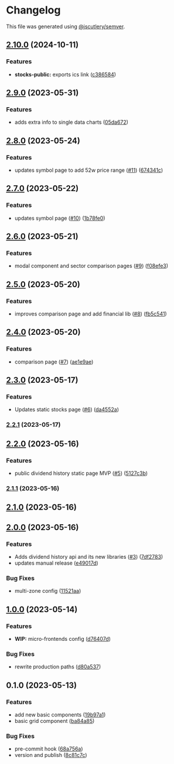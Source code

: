 # Changelog

This file was generated using [@jscutlery/semver](https://github.com/jscutlery/semver).

## [2.10.0](https://github.com/clayton-duarte/amalg/compare/stocks-public-2.9.0...stocks-public-2.10.0) (2024-10-11)


### Features

* **stocks-public:** exports ics link ([c386584](https://github.com/clayton-duarte/amalg/commit/c3865843197404f7683568b637947695e5820ed9))

## [2.9.0](https://github.com/clayton-duarte/amalg/compare/stocks-public-2.8.0...stocks-public-2.9.0) (2023-05-31)


### Features

* adds extra info to single data charts ([05da672](https://github.com/clayton-duarte/amalg/commit/05da6720a7878d0d7e0db127c25e8059482f035a))

## [2.8.0](https://github.com/clayton-duarte/amalg/compare/stocks-public-2.7.0...stocks-public-2.8.0) (2023-05-24)


### Features

* updates symbol page to add 52w price range ([#11](https://github.com/clayton-duarte/amalg/issues/11)) ([674341c](https://github.com/clayton-duarte/amalg/commit/674341cbc22c7945174e87f257325dfe9d7c834a))

## [2.7.0](https://github.com/clayton-duarte/amalg/compare/stocks-public-2.6.0...stocks-public-2.7.0) (2023-05-22)


### Features

* updates symbol page ([#10](https://github.com/clayton-duarte/amalg/issues/10)) ([1b78fe0](https://github.com/clayton-duarte/amalg/commit/1b78fe02bffc892da48a7f331f2de78ce9f88da0))

## [2.6.0](https://github.com/clayton-duarte/amalg/compare/stocks-public-2.5.0...stocks-public-2.6.0) (2023-05-21)


### Features

* modal component and sector comparison pages ([#9](https://github.com/clayton-duarte/amalg/issues/9)) ([f08efe3](https://github.com/clayton-duarte/amalg/commit/f08efe34ebf4ecebf490813c542d6fc8f3638cd3))

## [2.5.0](https://github.com/clayton-duarte/amalg/compare/stocks-public-2.4.0...stocks-public-2.5.0) (2023-05-20)


### Features

* improves comparison page and add financial lib ([#8](https://github.com/clayton-duarte/amalg/issues/8)) ([fb5c541](https://github.com/clayton-duarte/amalg/commit/fb5c5411caa13f2df45cba7358fdad1f65f8308c))

## [2.4.0](https://github.com/clayton-duarte/amalg/compare/stocks-public-2.3.0...stocks-public-2.4.0) (2023-05-20)


### Features

* comparison page ([#7](https://github.com/clayton-duarte/amalg/issues/7)) ([ae1e9ae](https://github.com/clayton-duarte/amalg/commit/ae1e9ae617d426c5566300060ba91a508b662042))

## [2.3.0](https://github.com/clayton-duarte/amalg/compare/stocks-public-2.2.1...stocks-public-2.3.0) (2023-05-17)


### Features

* Updates static stocks page ([#6](https://github.com/clayton-duarte/amalg/issues/6)) ([da4552a](https://github.com/clayton-duarte/amalg/commit/da4552ad34c98f395af1242de64c965ed78393d3))

### [2.2.1](https://github.com/clayton-duarte/amalg/compare/stocks-public-2.2.0...stocks-public-2.2.1) (2023-05-17)

## [2.2.0](https://github.com/clayton-duarte/amalg/compare/stocks-public-2.1.1...stocks-public-2.2.0) (2023-05-16)


### Features

* public dividend history static page MVP ([#5](https://github.com/clayton-duarte/amalg/issues/5)) ([5127c3b](https://github.com/clayton-duarte/amalg/commit/5127c3bb37c9d34615e87ce4e511d3a4f4a5eda7))

### [2.1.1](https://github.com/clayton-duarte/amalg/compare/stocks-public-2.1.0...stocks-public-2.1.1) (2023-05-16)

## [2.1.0](https://github.com/clayton-duarte/amalg/compare/stocks-public-2.0.0...stocks-public-2.1.0) (2023-05-16)

## [2.0.0](https://github.com/clayton-duarte/amalg/compare/stocks-public-1.0.0...stocks-public-2.0.0) (2023-05-16)

### Features

- Adds dividend history api and its new libraries ([#3](https://github.com/clayton-duarte/amalg/issues/3)) ([7df2783](https://github.com/clayton-duarte/amalg/commit/7df2783c720a51a6754af7b4fea58469b1870691))
- updates manual release ([e49017d](https://github.com/clayton-duarte/amalg/commit/e49017dd246c036617238b76153a9568f679f609))

### Bug Fixes

- multi-zone config ([11521aa](https://github.com/clayton-duarte/amalg/commit/11521aac8907452dddc54aceb5f93d9908befc46))

## [1.0.0](https://github.com/clayton-duarte/cpd/compare/stocks-public-0.1.0...stocks-public-1.0.0) (2023-05-14)

### Features

- **WIP:** micro-frontends config ([d76407d](https://github.com/clayton-duarte/cpd/commit/d76407d7932791e995a40b7a7e68eeb0c5dc1422))

### Bug Fixes

- rewrite production paths ([d80a537](https://github.com/clayton-duarte/cpd/commit/d80a537aca75847c8b66caf8d1845d20f4ee9227))

## 0.1.0 (2023-05-13)

### Features

- add new basic components ([19b97a1](https://github.com/clayton-duarte/cpd/commit/19b97a1d1af3652579d5cd7077886a6aff6d8c6b))
- basic grid component ([ba84a85](https://github.com/clayton-duarte/cpd/commit/ba84a858612394f985ee8f365925774b33e7c01a))

### Bug Fixes

- pre-commit hook ([68a756a](https://github.com/clayton-duarte/cpd/commit/68a756a9de569229a1cfc7f66ba24dfc28014c1f))
- version and publish ([8c81c7c](https://github.com/clayton-duarte/cpd/commit/8c81c7ca317c1445a248d01aa1b79a225ffeb747))
